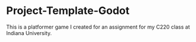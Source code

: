 # Project-Template-Godot
This is a platformer game I created for an assignment for my C220 class at Indiana University.
